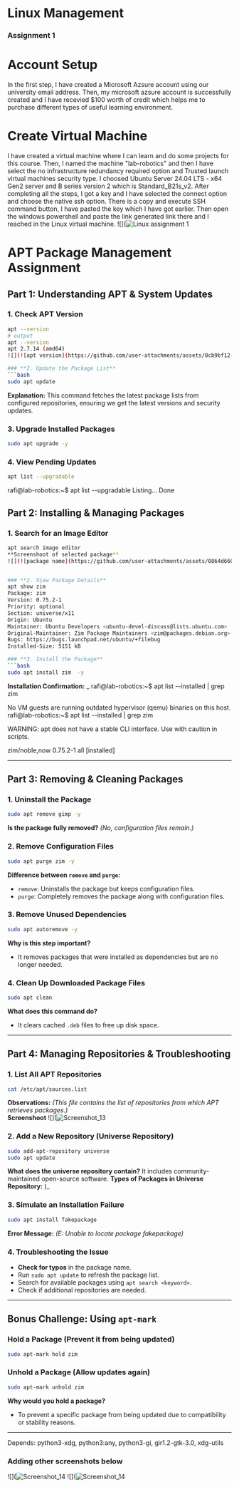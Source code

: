 # Linux Management
### Assignment 1
# Account Setup
In the first step, I have created a Microsoft Azsure account using our university email address. Then, my microsoft azsure account is successfully created and I have recevied $100 worth of credit which helps me to purchase different types of useful learning environment.

# Create Virtual Machine
I have created a virtual machine where I can learn and do some projects for this course.
Then, I named the machine "lab-robotics" and then I have select the no infrastructure redundancy required option and Trusted launch virtual machines security type.
I choosed Ubuntu Server 24.04 LTS - x64 Gen2 server and B series version 2 which is Standard_B21s_v2.
After completing all the steps, I got a key and I have selected the connect option and choose the native ssh option.
There is a copy and execute SSH command button, I have pasted the key which I have got earlier.
Then open the windows powershell and paste the link generated link there and I reached in the Linux virtual machine.
![](![Linux assignment 1](https://github.com/user-attachments/assets/750a37e0-b9c1-4575-bb3a-4303cce03926)


# APT Package Management Assignment

## **Part 1: Understanding APT & System Updates**

### **1. Check APT Version**
```bash
apt --version
# output
apt --version
apt 2.7.14 (amd64)
![](![apt version](https://github.com/user-attachments/assets/0cb9bf12-9ce7-4a68-90d6-7d242a1f628b)

### **2. Update the Package List**
```bash
sudo apt update
```
**Explanation:** This command fetches the latest package lists from configured repositories, ensuring we get the latest versions and security updates.

### **3. Upgrade Installed Packages**
```bash
sudo apt upgrade -y
```

### **4. View Pending Updates**
```bash
apt list --upgradable
```
rafi@lab-robotics:~$ apt list --upgradable
Listing... Done

## **Part 2: Installing & Managing Packages**

### **1. Search for an Image Editor**
```bash
apt search image editor
**Screenshoot of selected package**
![](![package name](https://github.com/user-attachments/assets/0864d660-b810-4566-b7bd-89af14d51f6d)


### **2. View Package Details**
apt show zim
Package: zim
Version: 0.75.2-1
Priority: optional
Section: universe/x11
Origin: Ubuntu
Maintainer: Ubuntu Developers <ubuntu-devel-discuss@lists.ubuntu.com>
Original-Maintainer: Zim Package Maintainers <zim@packages.debian.org>
Bugs: https://bugs.launchpad.net/ubuntu/+filebug
Installed-Size: 5151 kB

### **3. Install the Package**
```bash
sudo apt install zim  -y
```
**Installation Confirmation:** _ rafi@lab-robotics:~$ apt list --installed | grep zim

No VM guests are running outdated hypervisor (qemu) binaries on this host.
rafi@lab-robotics:~$ apt list --installed | grep zim

WARNING: apt does not have a stable CLI interface. Use with caution in scripts.

zim/noble,now 0.75.2-1 all [installed]

---
## **Part 3: Removing & Cleaning Packages**

### **1. Uninstall the Package**
```bash
sudo apt remove gimp -y
```
**Is the package fully removed?**  _(No, configuration files remain.)_  

### **2. Remove Configuration Files**
```bash
sudo apt purge zim -y
```
**Difference between `remove` and `purge`:**  
- `remove`: Uninstalls the package but keeps configuration files.
- `purge`: Completely removes the package along with configuration files.

### **3. Remove Unused Dependencies**
```bash
sudo apt autoremove -y
```
**Why is this step important?**  
- It removes packages that were installed as dependencies but are no longer needed.

### **4. Clean Up Downloaded Package Files**
```bash
sudo apt clean
```
**What does this command do?**  
- It clears cached `.deb` files to free up disk space.

---
## **Part 4: Managing Repositories & Troubleshooting**

### **1. List All APT Repositories**
```bash
cat /etc/apt/sources.list
```
**Observations:** _(This file contains the list of repositories from which APT retrieves packages.)_  
**Screenshoot**
![](![Screenshot_13](https://github.com/user-attachments/assets/8a368b43-9862-4108-8239-2f2d2dc07aa8)


### **2. Add a New Repository (Universe Repository)**
```bash
sudo add-apt-repository universe
sudo apt update
```
**What does the universe repository contain?**
It includes community-maintained open-source software.
**Types of Packages in Universe Repository:** 
)_  

### **3. Simulate an Installation Failure**
```bash
sudo apt install fakepackage
```
**Error Message:** _(E: Unable to locate package fakepackage)_  

### **4. Troubleshooting the Issue**
- **Check for typos** in the package name.
- Run `sudo apt update` to refresh the package list.
- Search for available packages using `apt search <keyword>`.
- Check if additional repositories are needed.

---
## **Bonus Challenge: Using `apt-mark`**

### **Hold a Package** (Prevent it from being updated)
```bash
sudo apt-mark hold zim
```
### **Unhold a Package** (Allow updates again)
```bash
sudo apt-mark unhold zim
```
**Why would you hold a package?**  
- To prevent a specific package from being updated due to compatibility or stability reasons.

---
Depends: python3-xdg, python3:any, python3-gi, gir1.2-gtk-3.0, xdg-utils


### Adding other screenshots below
![](![Screenshot_14](https://github.com/user-attachments/assets/e00e5047-bcfd-4a7c-a8a7-622be2905060)
![](![Screenshot_14](https://github.com/user-attachments/assets/be2082ef-0689-41eb-99e4-32fc04e7fba5)


